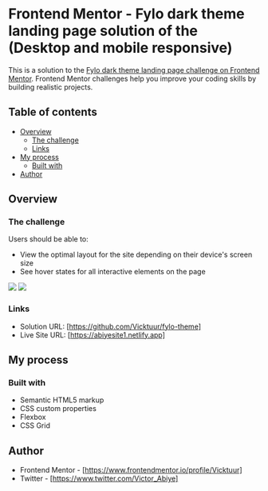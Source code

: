 # Frontend Mentor - Fylo dark theme landing page solution of the (Desktop and mobile responsive)

This is a solution to the [Fylo dark theme landing page challenge on Frontend Mentor](https://www.frontendmentor.io/challenges/fylo-dark-theme-landing-page-5ca5f2d21e82137ec91a50fd). Frontend Mentor challenges help you improve your coding skills by building realistic projects. 

## Table of contents

- [Overview](#overview)
  - [The challenge](#the-challenge)
  - [Links](#links)
- [My process](#my-process)
  - [Built with](#built-with)
- [Author](#author)


## Overview

### The challenge

Users should be able to:

- View the optimal layout for the site depending on their device's screen size
- See hover states for all interactive elements on the page

![](image/Desktop-view-Capstone-project.png)
![](image/Mobile-view-Capstone-project.png)

### Links

- Solution URL: [https://github.com/Vicktuur/fylo-theme]
- Live Site URL: [https://abiyesite1.netlify.app]

## My process

### Built with

- Semantic HTML5 markup
- CSS custom properties
- Flexbox
- CSS Grid

## Author

- Frontend Mentor - [https://www.frontendmentor.io/profile/Vicktuur]
- Twitter - [https://www.twitter.com/Victor_Abiye]
